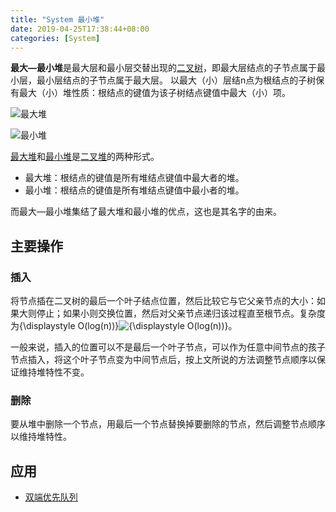 ```yaml
---
title: "System 最小堆"
date: 2019-04-25T17:38:44+08:00
categories: [System]
---
```


**最大—最小堆**是最大层和最小层交替出现的[二叉树](https://zh.wikipedia.org/wiki/%E4%BA%8C%E5%8F%89%E6%A0%91)，即最大层结点的子节点属于最小层，最小层结点的子节点属于最大层。 以最大（小）层结n点为根结点的子树保有最大（小）堆性质：根结点的键值为该子树结点键值中最大（小）项。

![最大堆](https://wiki.jikexueyuan.com/project/easy-learn-algorithm/images/11.3.png)

![最小堆](https://wiki.jikexueyuan.com/project/easy-learn-algorithm/images/11.1.png)



[最大堆](https://zh.wikipedia.org/w/index.php?title=%E6%9C%80%E5%A4%A7%E5%A0%86&action=edit&redlink=1)和[最小堆](https://zh.wikipedia.org/w/index.php?title=%E6%9C%80%E5%B0%8F%E5%A0%86&action=edit&redlink=1)是[二叉堆](https://zh.wikipedia.org/wiki/%E4%BA%8C%E5%8F%89%E5%A0%86)的两种形式。

- 最大堆：根结点的键值是所有堆结点键值中最大者的堆。
- 最小堆：根结点的键值是所有堆结点键值中最小者的堆。

而最大—最小堆集结了最大堆和最小堆的优点，这也是其名字的由来。

## 主要操作

### 插入

将节点插在二叉树的最后一个叶子结点位置，然后比较它与它父亲节点的大小：如果大则停止；如果小则交换位置，然后对父亲节点递归该过程直至根节点。复杂度为{\displaystyle O(log(n))}![{\displaystyle O(log(n))}](https://wikimedia.org/api/rest_v1/media/math/render/svg/c0bedb281b1771b1dad14e5916d4979f3b57c6b8)。

一般来说，插入的位置可以不是最后一个叶子节点，可以作为任意中间节点的孩子节点插入，将这个叶子节点变为中间节点后，按上文所说的方法调整节点顺序以保证维持堆特性不变。

### 删除

要从堆中删除一个节点，用最后一个节点替换掉要删除的节点，然后调整节点顺序以维持堆特性。

## 应用

- [双端优先队列](https://zh.wikipedia.org/w/index.php?title=%E5%8F%8C%E7%AB%AF%E4%BC%98%E5%85%88%E9%98%9F%E5%88%97&action=edit&redlink=1)